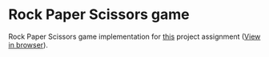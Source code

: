 # Rock Paper Scissors game
Rock Paper Scissors game implementation for [this](https://www.theodinproject.com/courses/web-development-101/lessons/rock-paper-scissors) project assignment ([View in browser](https://orhanugurlu.github.io/the_odin_project/rock-paper-scissors/index.html)).